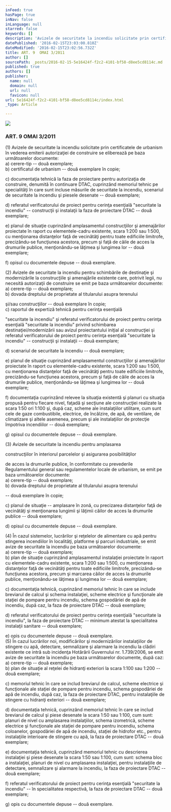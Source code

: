 ```yaml
---
inFeed: true
hasPage: true
inNav: false
inLanguage: null
starred: false
keywords: []
description: 'Avizele de securitate la incendiu solicitate prin certificatele de urbanism în vederea emiterii autorizaţiei de construire se eliberează pe baza următoarelor documente:'
datePublished: '2016-02-15T23:03:00.810Z'
dateModified: '2016-02-15T23:02:56.732Z'
title: ART. 9  OMAI 3/2011
author: []
sourcePath: _posts/2016-02-15-5e16424f-f2c2-4101-bf58-d8ee5cd8114c.md
published: true
authors: []
publisher:
  name: null
  domain: null
  url: null
  favicon: null
url: 5e16424f-f2c2-4101-bf58-d8ee5cd8114c/index.html
_type: Article

---
```

![](https://the-grid-user-content.s3-us-west-2.amazonaws.com/cd467262-1dc0-4c18-8b47-8acbb56e07b0.jpg)

### ART. 9  OMAI 3/2011

(1) Avizele de securitate la incendiu solicitate prin certificatele de urbanism în vederea emiterii autorizaţiei de construire se eliberează pe baza următoarelor documente:  
a) cerere-tip -- două exemplare;  
b) certificatul de urbanism -- două exemplare în copie;

c) documentaţia tehnică la faza de proiectare pentru autorizaţia de construire, denumită în continuare DTAC, cuprinzând memoriul tehnic pe specialităţi în care sunt incluse măsurile de securitate la incendiu, scenariul de securitate la incendiu şi piesele desenate -- două exemplare;

d) referatul verificatorului de proiect pentru cerinţa esenţială "securitate la incendiu" -- construcţii şi instalaţii la faza de proiectare DTAC -- două exemplare;

e) planul de situaţie cuprinzând amplasamentul construcţiilor şi amenajărilor proiectate în raport cu elementele-cadru existente, scara 1:200 sau 1:500, cu menţionarea distanţelor faţă de vecinătăţi pentru toate edificiile limitrofe, precizându-se funcţiunea acestora, precum şi faţă de căile de acces la drumurile publice, menţionându-se lăţimea şi lungimea lor -- două exemplare;

f) opisul cu documentele depuse -- două exemplare.

(2) Avizele de securitate la incendiu pentru schimbările de destinaţie şi modernizările la construcţiile şi amenajările existente care, potrivit legii, nu necesită autorizaţii de construire se emit pe baza următoarelor documente:  
a) cerere-tip -- două exemplare;  
b) dovada dreptului de proprietate al titularului asupra terenului

şi/sau construcţiilor -- două exemplare în copie;  
c) raportul de expertiză tehnică pentru cerinţa esenţială

"securitate la incendiu" şi referatul verificatorului de proiect pentru cerinţa esenţială "securitate la incendiu" privind schimbarea destinaţiei/modernizării sau avizul proiectantului iniţial al construcţiei şi referatul verificatorului de proiect pentru cerinţa esenţială "securitate la incendiu" -- construcţii şi instalaţii -- două exemplare;

d) scenariul de securitate la incendiu -- două exemplare;

e) planul de situaţie cuprinzând amplasamentul construcţiilor şi amenajărilor proiectate în raport cu elementele-cadru existente, scara 1:200 sau 1:500, cu menţionarea distanţelor faţă de vecinătăţi pentru toate edificiile limitrofe, precizându-se funcţiunea acestora, precum şi faţă de căile de acces la drumurile publice, menţionându-se lăţimea şi lungimea lor -- două exemplare;

f) documentaţia cuprinzând relevee la situaţia existentă şi planuri cu situaţia propusă pentru fiecare nivel, faţadă şi secţiune ale construcţiei realizate la scara 1:50 ori 1:100 şi, după caz, scheme ale instalaţiilor utilitare, cum sunt cele de gaze combustibile, electrice, de încălzire, de apă, de ventilare, de climatizare şi altele asemenea, precum şi ale instalaţiilor de protecţie împotriva incendiilor -- două exemplare;

g) opisul cu documentele depuse -- două exemplare.

(3) Avizele de securitate la incendiu pentru amplasarea

construcţiilor în interiorul parcelelor şi asigurarea posibilităţilor

de acces la drumurile publice, în conformitate cu prevederile Regulamentului general sau regulamentelor locale de urbanism, se emit pe baza următoarelor documente:  
a) cerere-tip -- două exemplare;  
b) dovada dreptului de proprietate al titularului asupra terenului

-- două exemplare în copie;

c) planul de situaţie -- amplasare în zonă, cu precizarea distanţelor faţă de vecinătăţi şi menţionarea lungimii şi lăţimii căilor de acces la drumurile publice -- două exemplare;

d) opisul cu documentele depuse -- două exemplare.

(4) În cazul sistemelor, lucrărilor şi reţelelor de alimentare cu apă pentru stingerea incendiilor în localităţi, platforme şi parcuri industriale, se emit avize de securitate la incendiu pe baza următoarelor documente:  
a) cerere-tip -- două exemplare;  
b) plan de situaţie cuprinzând amplasamentul instalaţiei proiectate în raport cu elementele-cadru existente, scara 1:200 sau 1:500, cu menţionarea distanţelor faţă de vecinătăţi pentru toate edificiile limitrofe, precizându-se funcţiunea acestora, precum şi marcarea căilor de acces la drumurile publice, menţionându-se lăţimea şi lungimea lor -- două exemplare;

c) documentaţia tehnică, cuprinzând memoriul tehnic în care se include breviarul de calcul şi schema instalaţiei, scheme electrice şi funcţionale ale staţiei de pompare pentru incendiu, schema gospodăriei de apă de incendiu, după caz, la faza de proiectare DTAC -- două exemplare;

d) referatul verificatorului de proiect pentru cerinţa esenţială "securitate la incendiu", la faza de proiectare DTAC -- minimum atestat la specialitatea instalaţii sanitare -- două exemplare;

e) opis cu documentele depuse -- două exemplare.  
(5) În cazul lucrărilor noi, modificărilor şi modernizărilor instalaţiilor de stingere cu apă, detectare, semnalizare şi alarmare la incendiu la clădiri existente ce intră sub incidenţa Hotărârii Guvernului nr. 1.739/2006, se emit avize de securitate la incendiu pe baza următoarelor documente, după caz:  
a) cerere-tip -- două exemplare;  
b) plan de situaţie al reţelei de hidranţi exteriori la scara 1:100 sau 1:200 -- două exemplare;

c) memoriul tehnic în care se includ breviarul de calcul, scheme electrice şi funcţionale ale staţiei de pompare pentru incendiu, schema gospodăriei de apă de incendiu, după caz, la faza de proiectare DTAC, pentru instalaţiile de stingere cu hidranţi exteriori -- două exemplare;

d) documentaţia tehnică, cuprinzând memoriul tehnic în care se includ breviarul de calcul şi piese desenate la scara 1:50 sau 1:100, cum sunt: planuri de nivel cu amplasarea instalaţiilor, schema izometrică, scheme electrice şi funcţionale ale staţiei de pompare pentru incendiu, schema coloanelor, gospodăriei de apă de incendiu, staţiei de hidrofor etc., pentru instalaţiile interioare de stingere cu apă, la faza de proiectare DTAC -- două exemplare;

e) documentaţia tehnică, cuprinzând memoriul tehnic cu descrierea instalaţiei şi piese desenate la scara 1:50 sau 1:100, cum sunt: schema bloc a instalaţiei, planuri de nivel cu amplasarea instalaţiei, pentru instalaţiile de detectare, semnalizare şi alarmare la incendiu, la faza de proiectare DTAC -- două exemplare;

f) referatul verificatorului de proiect pentru cerinţa esenţială "securitate la incendiu" -- în specialitatea respectivă, la faza de proiectare DTAC -- două exemplare;

g) opis cu documentele depuse -- două exemplare.